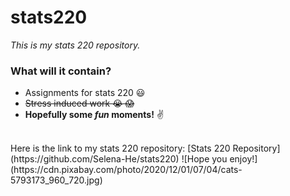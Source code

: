 # stats220
*This is my stats 220 repository.*
<br/>

### What will it contain?
* Assignments for stats 220 :smiley:
* ~~Stress induced work :sob: :scream:~~
* **Hopefully some _fun_ moments!** :v:
<br/>
Here is the link to my stats 220 repository: [Stats 220 Repository] (https://github.com/Selena-He/stats220) <br\>
![Hope you enjoy!](https://cdn.pixabay.com/photo/2020/12/01/07/04/cats-5793173_960_720.jpg)
